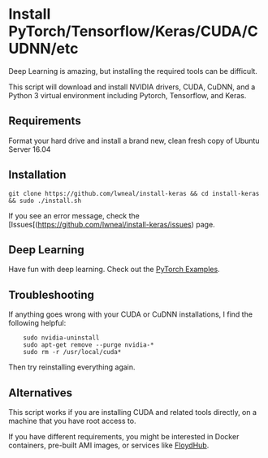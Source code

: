 # Install PyTorch/Tensorflow/Keras/CUDA/CUDNN/etc

Deep Learning is amazing, but installing the required tools can be difficult.

This script will download and install NVIDIA drivers, CUDA, CuDNN, and a Python 3 virtual environment including Pytorch, Tensorflow, and Keras.


## Requirements
Format your hard drive and install a brand new, clean fresh copy of Ubuntu Server 16.04


## Installation
````
git clone https://github.com/lwneal/install-keras && cd install-keras && sudo ./install.sh
````

If you see an error message, check the [Issues[(https://github.com/lwneal/install-keras/issues) page.


## Deep Learning

Have fun with deep learning. Check out the [PyTorch Examples](https://github.com/pytorch/examples).


## Troubleshooting

If anything goes wrong with your CUDA or CuDNN installations, I find the following helpful:

````
    sudo nvidia-uninstall
    sudo apt-get remove --purge nvidia-*
    sudo rm -r /usr/local/cuda*
````

Then try reinstalling everything again.


## Alternatives

This script works if you are installing CUDA and related tools directly, on a machine that you have root access to.

If you have different requirements, you might be interested in Docker containers, pre-built AMI images, or services like [FloydHub](https://www.floydhub.com/).
